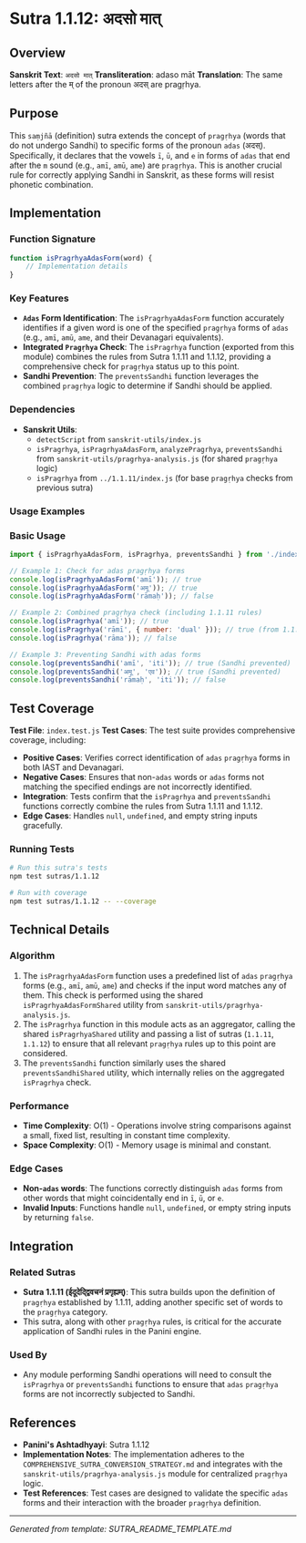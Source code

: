# Sutra 1.1.12: अदसो मात्

## Overview

**Sanskrit Text**: `अदसो मात्`
**Transliteration**: adaso māt
**Translation**: The same letters after the म् of the pronoun अदस् are pragṛhya.

## Purpose

This `saṃjñā` (definition) sutra extends the concept of `pragṛhya` (words that do not undergo Sandhi) to specific forms of the pronoun `adas` (अदस्). Specifically, it declares that the vowels `ī`, `ū`, and `e` in forms of `adas` that end after the `m` sound (e.g., `amī`, `amū`, `ame`) are `pragṛhya`. This is another crucial rule for correctly applying Sandhi in Sanskrit, as these forms will resist phonetic combination.

## Implementation

### Function Signature
```javascript
function isPragrhyaAdasForm(word) {
    // Implementation details
}
```

### Key Features
- **`Adas` Form Identification**: The `isPragrhyaAdasForm` function accurately identifies if a given word is one of the specified `pragṛhya` forms of `adas` (e.g., `amī`, `amū`, `ame`, and their Devanagari equivalents).
- **Integrated `Pragṛhya` Check**: The `isPragrhya` function (exported from this module) combines the rules from Sutra 1.1.11 and 1.1.12, providing a comprehensive check for `pragṛhya` status up to this point.
- **Sandhi Prevention**: The `preventsSandhi` function leverages the combined `pragṛhya` logic to determine if Sandhi should be applied.

### Dependencies
- **Sanskrit Utils**:
  - `detectScript` from `sanskrit-utils/index.js`
  - `isPragrhya`, `isPragrhyaAdasForm`, `analyzePragrhya`, `preventsSandhi` from `sanskrit-utils/pragrhya-analysis.js` (for shared `pragṛhya` logic)
  - `isPragrhya` from `../1.1.11/index.js` (for base `pragṛhya` checks from previous sutra)

### Usage Examples

### Basic Usage
```javascript
import { isPragrhyaAdasForm, isPragrhya, preventsSandhi } from './index.js';

// Example 1: Check for adas pragṛhya forms
console.log(isPragrhyaAdasForm('amī')); // true
console.log(isPragrhyaAdasForm('अमू')); // true
console.log(isPragrhyaAdasForm('rāmaḥ')); // false

// Example 2: Combined pragṛhya check (including 1.1.11 rules)
console.log(isPragrhya('amī')); // true
console.log(isPragrhya('rāmī', { number: 'dual' })); // true (from 1.1.11)
console.log(isPragrhya('rāma')); // false

// Example 3: Preventing Sandhi with adas forms
console.log(preventsSandhi('amī', 'iti')); // true (Sandhi prevented)
console.log(preventsSandhi('अमू', 'एव')); // true (Sandhi prevented)
console.log(preventsSandhi('rāmaḥ', 'iti')); // false
```

## Test Coverage

**Test File**: `index.test.js`
**Test Cases**: The test suite provides comprehensive coverage, including:
- **Positive Cases**: Verifies correct identification of `adas` `pragṛhya` forms in both IAST and Devanagari.
- **Negative Cases**: Ensures that non-`adas` words or `adas` forms not matching the specified endings are not incorrectly identified.
- **Integration**: Tests confirm that the `isPragrhya` and `preventsSandhi` functions correctly combine the rules from Sutra 1.1.11 and 1.1.12.
- **Edge Cases**: Handles `null`, `undefined`, and empty string inputs gracefully.

### Running Tests
```bash
# Run this sutra's tests
npm test sutras/1.1.12

# Run with coverage
npm test sutras/1.1.12 -- --coverage
```

## Technical Details

### Algorithm
1.  The `isPragrhyaAdasForm` function uses a predefined list of `adas` `pragṛhya` forms (e.g., `amī`, `amū`, `ame`) and checks if the input word matches any of them. This check is performed using the shared `isPragrhyaAdasFormShared` utility from `sanskrit-utils/pragrhya-analysis.js`.
2.  The `isPragrhya` function in this module acts as an aggregator, calling the shared `isPragrhyaShared` utility and passing a list of sutras (`1.1.11`, `1.1.12`) to ensure that all relevant `pragṛhya` rules up to this point are considered.
3.  The `preventsSandhi` function similarly uses the shared `preventsSandhiShared` utility, which internally relies on the aggregated `isPragrhya` check.

### Performance
- **Time Complexity**: O(1) - Operations involve string comparisons against a small, fixed list, resulting in constant time complexity.
- **Space Complexity**: O(1) - Memory usage is minimal and constant.

### Edge Cases
- **Non-`adas` words**: The functions correctly distinguish `adas` forms from other words that might coincidentally end in `ī`, `ū`, or `e`.
- **Invalid Inputs**: Functions handle `null`, `undefined`, or empty string inputs by returning `false`.

## Integration

### Related Sutras
- **Sutra 1.1.11 (ईदूदेद्द्विवचनं प्रगृह्यम्)**: This sutra builds upon the definition of `pragṛhya` established by 1.1.11, adding another specific set of words to the `pragṛhya` category.
- This sutra, along with other `pragṛhya` rules, is critical for the accurate application of Sandhi rules in the Panini engine.

### Used By
- Any module performing Sandhi operations will need to consult the `isPragrhya` or `preventsSandhi` functions to ensure that `adas` `pragṛhya` forms are not incorrectly subjected to Sandhi.

## References

- **Panini's Ashtadhyayi**: Sutra 1.1.12
- **Implementation Notes**: The implementation adheres to the `COMPREHENSIVE_SUTRA_CONVERSION_STRATEGY.md` and integrates with the `sanskrit-utils/pragrhya-analysis.js` module for centralized `pragṛhya` logic.
- **Test References**: Test cases are designed to validate the specific `adas` forms and their interaction with the broader `pragṛhya` definition.

---

*Generated from template: SUTRA_README_TEMPLATE.md*
